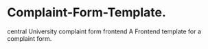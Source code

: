 # Complaint-Form-Template.
central University complaint form frontend
A Frontend template for a complaint form.
